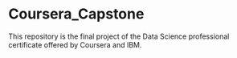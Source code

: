 # Coursera_Capstone
This repository is the final project of the Data Science professional certificate offered by Coursera and IBM.
